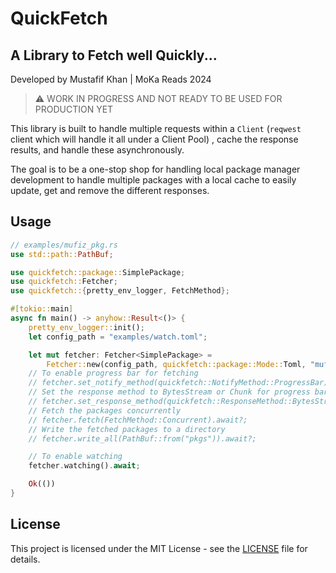 # QuickFetch

## A Library to Fetch well Quickly...

Developed by Mustafif Khan | MoKa Reads 2024

> :warning: WORK IN PROGRESS AND NOT READY TO BE USED FOR PRODUCTION YET

This library is built to handle multiple requests within a `Client` (`reqwest` client which will handle it all under a Client Pool)
, cache the response results, and handle these asynchronously.

The goal is to be a one-stop shop for handling local package manager development to handle multiple
packages with a local cache to easily update, get and remove the different responses.


## Usage

```rust
// examples/mufiz_pkg.rs
use std::path::PathBuf;

use quickfetch::package::SimplePackage;
use quickfetch::Fetcher;
use quickfetch::{pretty_env_logger, FetchMethod};

#[tokio::main]
async fn main() -> anyhow::Result<()> {
    pretty_env_logger::init();
    let config_path = "examples/watch.toml";

    let mut fetcher: Fetcher<SimplePackage> =
        Fetcher::new(config_path, quickfetch::package::Mode::Toml, "mufiz").await?;
    // To enable progress bar for fetching
    // fetcher.set_notify_method(quickfetch::NotifyMethod::ProgressBar);
    // Set the response method to BytesStream or Chunk for progress bars
    // fetcher.set_response_method(quickfetch::ResponseMethod::BytesStream);
    // Fetch the packages concurrently
    // fetcher.fetch(FetchMethod::Concurrent).await?;
    // Write the fetched packages to a directory
    // fetcher.write_all(PathBuf::from("pkgs")).await?;

    // To enable watching
    fetcher.watching().await;

    Ok(())
}
```


## License

This project is licensed under the MIT License - see the [LICENSE](LICENSE) file for details.
